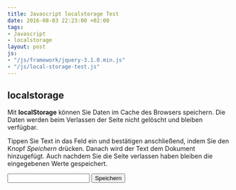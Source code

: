 ```yaml
---
title: Javascript localstorage Test
date: 2016-08-03 22:23:00 +02:00
tags:
- Javascript
- localstorage
layout: post
js:
- "/js/framework/jquery-3.1.0.min.js"
- "/js/local-storage-test.js"
---
```


## localstorage

Mit **localStorage** können Sie Daten im Cache des Browsers speichern. Die Daten werden beim Verlassen der Seite nicht gelöscht und bleiben verfügbar. 

Tippen Sie Text in das Feld ein und bestätigen anschließend, indem Sie den Knopf _Speichern_ drücken. Danach wird der Text dem Dokument hinzugefügt. Auch nachdem Sie die Seite verlassen haben bleiben die eingegebenen Werte gespeichert.

<div class="input-group">
    <input type="text" class="form-control">
    <span class="input-group-btn">
        <button class="btn btn-primary" id="save" type="button">Speichern</button>
    </span>
</div>

<ul class="list-group" id="text"></ul>